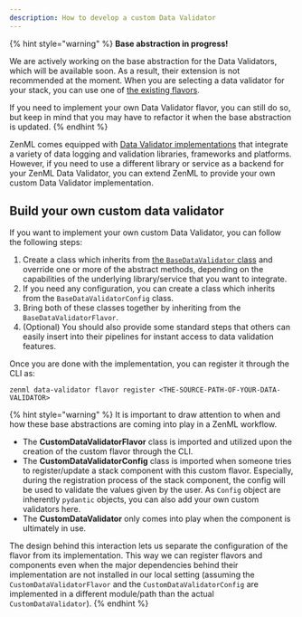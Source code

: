 ```yaml
---
description: How to develop a custom Data Validator
---
```


{% hint style="warning" %}
**Base abstraction in progress!**

We are actively working on the base abstraction for the Data Validators, which 
will be available soon. As a result, their extension is not recommended at the 
moment. When you are selecting a data validator for your stack, you can use 
one of [the existing flavors](./data-validators.md#data-validator-flavors).

If you need to implement your own Data Validator flavor, you can still do so,
but keep in mind that you may have to refactor it when the base abstraction
is updated. 
{% endhint %}

ZenML comes equipped with [Data Validator implementations](./data-validators.md#data-validator-flavors)
that integrate a variety of data logging and validation libraries, frameworks
and platforms. However, if you need to use a different library or service as a
backend for your ZenML Data Validator, you can extend ZenML to provide your own
custom Data Validator implementation.

## Build your own custom data validator

If you want to implement your own custom Data Validator, you can follow the
following steps:


1. Create a class which inherits from [the `BaseDataValidator` class](https://apidocs.zenml.io/latest/api_docs/data_validators/#zenml.data_validators.base_data_validator.BaseDataValidator)
and override one or more of the abstract methods, depending on the
capabilities of the underlying library/service that you want to integrate.
2. If you need any configuration, you can create a class which inherits 
from the `BaseDataValidatorConfig` class.
3. Bring both of these classes together by inheriting from the
`BaseDataValidatorFlavor`.
4. (Optional) You should also provide some standard steps that others can easily
insert into their pipelines for instant access to data validation features.

Once you are done with the implementation, you can register it through the CLI 
as:

```shell
zenml data-validator flavor register <THE-SOURCE-PATH-OF-YOUR-DATA-VALIDATOR>
```

{% hint style="warning" %}
It is important to draw attention to when and how these base abstractions are 
coming into play in a ZenML workflow.

- The **CustomDataValidatorFlavor** class is imported and utilized upon the 
creation of the custom flavor through the CLI.
- The **CustomDataValidatorConfig** class is imported when someone tries to 
register/update a stack component with this custom flavor. Especially, 
during the registration process of the stack component, the config will be used 
to validate the values given by the user. As `Config` object are inherently 
`pydantic` objects, you can also add your own custom validators here.
- The **CustomDataValidator** only comes into play when the component is 
ultimately in use. 

The design behind this interaction lets us separate the configuration of the 
flavor from its implementation. This way we can register flavors and components 
even when the major dependencies behind their implementation are not installed
in our local setting (assuming the `CustomDataValidatorFlavor` and the 
`CustomDataValidatorConfig` are implemented in a different module/path than
the actual `CustomDataValidator`).
{% endhint %}
